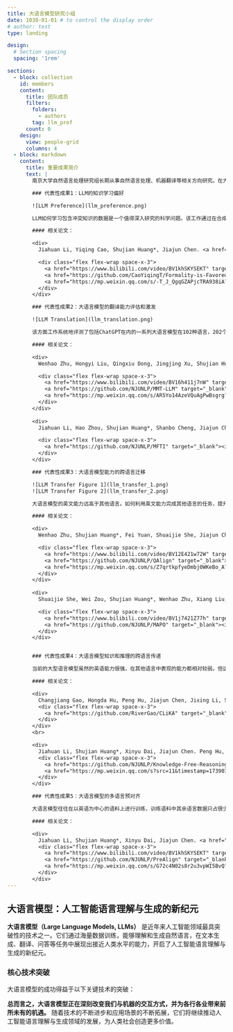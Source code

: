 ```yaml
---
title: 大语言模型研究小组
date: 1030-01-01 # to control the display order
# author: test
type: landing

design:
  # Section spacing
  spacing: '1rem'

sections:
  - block: collection
    id: members
    content:
      title: 团队成员
      filters:
        folders:
          - authors
        tag: llm_prof
      count: 0
    design:
      view: people-grid
      columns: 4
  - block: markdown
    content:
      title: 重要成果简介
      text: |
        南京大学自然语言处理研究组长期从事自然语言处理、机器翻译等相关方向研究。在大模型时代，主要关注模型的知识、推理和多语言能力等方面的提升，开展了大语言模型的知识学习，大语言模型的翻译能力评估和激发、大语言模型能力的跨语言迁移以及多语言知识能力对齐等研究。

        ### 代表性成果1：LLM的知识学习偏好

        ![LLM Preference](llm_preference.png)

        LLM如何学习包含冲突知识的数据是一个值得深入研究的科学问题。该工作通过在合成知识上的实验，揭示了大语言模型面临冲突知识时，更加倾向于偏好正式的、拼写正确的文本。进一步分析发现，包含特定特征的文本与其他数据的一致性程度是决定模型学习偏好程度的关键因素。一致性越高，模型对该特征的偏好越强。通过调整不同特征的知识一致性程度，我们可以为模型注入新的知识学习偏好，并可以消除甚至反转模型中现存的偏好。该工作获得EMNLP2024 Outstanding Paper Award。

        #### 相关论文：

        <div>
          Jiahuan Li, Yiqing Cao, Shujian Huang*, Jiajun Chen. <a href="https://arxiv.org/abs/2410.04784">Formality is Favored: Unraveling the Learning Preferences of Large Language Models on Data with Conflicting Knowledge</a>. EMNLP2024.

          <div class="flex flex-wrap space-x-3">
            <a href="https://www.bilibili.com/video/BV1khSKYSEKT" target="_blank"><img src="/images/bilibili.svg" class="inline-block" style="height: 1.5em"></img></a>
            <a href="https://github.com/CaoYiqingT/Formality-is-Favored" target="_blank"><img src="/images/github.svg" class="inline-block" style="height: 1.5em"></img></a>
            <a href="https://mp.weixin.qq.com/s/-T_J_QgqGZAPjcTRA938iA?token=36930520&lang=zh_CN" target="_blank"><img src="/images/wechat.svg" class="inline-block" style="height: 1.6em"></img></a>
          </div>
        </div>

        ### 代表性成果2：大语言模型的翻译能力评估和激发

        ![LLM Translation](llm_translation.png)

        该方面工作系统地评测了包括ChatGPT在内的一系列大语言模型在102种语言，202个以英文为核心的翻译方向上的多语言机器翻译能力，探究了使用大语言模型进行多语言机器翻译的优势与挑战。研究发现：即使是最强的大语言模型（ChatGPT），仍然在83.33%的翻译方向上落后于强大的有监督基线模型（NLLB）。经过进一步的分析实验，我们发现在机器翻译任务上，大语言模型展现出了一些新的工作模式。为后续大语言模型和机器翻译、多语言相关研究探索了方向。该工作两年内Google scholar被引293次。该研究还探索了基于多语言指令学习激发大语言模型翻译能力的可行性，并在能力激发的原理和泛化性等方面进行了探索。

        #### 相关论文：

        <div>
          Wenhao Zhu, Hongyi Liu, Qingxiu Dong, Jingjing Xu, Shujian Huang*, Lingpeng Kong, Jiajun Chen, Lei Li. <a href="https://arxiv.org/abs/2304.04675"> Multilingual Machine Translation with Large Language Models: Empirical Results and Analysis. </a> Findings of NAACL 2024.

          <div class="flex flex-wrap space-x-3">
            <a href="https://www.bilibili.com/video/BV16h411j7nW" target="_blank"><img src="/images/bilibili.svg" class="inline-block" style="height: 1.5em"></img></a>
            <a href="https://github.com/NJUNLP/MMT-LLM" target="_blank"><img src="/images/github.svg" class="inline-block" style="height: 1.5em"></img></a>
            <a href="https://mp.weixin.qq.com/s/AR5Yo14AzeVQuAgPwBsgrg?token=36930520&lang=zh_CN" target="_blank"><img src="/images/wechat.svg" class="inline-block" style="height: 1.6em"></img></a>
          </div>
        </div>
        
        <div>
          Jiahuan Li, Hao Zhou, Shujian Huang*, Shanbo Cheng, Jiajun Chen. <a href="https://direct.mit.edu/tacl/article/doi/10.1162/tacl_a_00655/120833"> Eliciting the Translation Ability of Large Language Models via Multilingual Finetuning with Translation Instructions. </a> TACL 2024.

          <div class="flex flex-wrap space-x-3">
            <a href="https://github.com/NJUNLP/MFTI" target="_blank"><img src="/images/github.svg" class="inline-block" style="height: 1.5em"></img></a>
          </div>
        </div>

        ### 代表性成果3：大语言模型能力的跨语言迁移

        ![LLM Transfer Figure 1](llm_transfer_1.png)
        ![LLM Transfer Figure 2](llm_transfer_2.png)

        大语言模型的英文能力远高于其他语言。如何利用英文能力完成其他语言的任务，提升大语言模型在其他语言上的表现是一大挑战。我们尝试利用英文完成其他语言的任务（QAlign） 或者利用英文教会其他语言完成任务（MAPO），结果显示非英语可以取得大幅提升，缩小与英文差距。该工作受到Meta FAIR关注，在4月和11月的论文中引用我们的工作作为多语言偏好优化的代表工作。

        #### 相关论文：

        <div>
          Wenhao Zhu, Shujian Huang*, Fei Yuan, Shuaijie She, Jiajun Chen, Alexandra Birch. <a href="https://arxiv.org/abs/2401.07817"> Question Translation Training for Better Multilingual Reasoning. </a> Findings of ACL 2024.

          <div class="flex flex-wrap space-x-3">
            <a href="https://www.bilibili.com/video/BV12E421w72W" target="_blank"><img src="/images/bilibili.svg" class="inline-block" style="height: 1.5em"></img></a>
            <a href="https://github.com/NJUNLP/QAlign" target="_blank"><img src="/images/github.svg" class="inline-block" style="height: 1.5em"></img></a>
            <a href="https://mp.weixin.qq.com/s/Z7qrtkpfyeDmbj0WKeBo_A?token=36930520&lang=zh_CN" target="_blank"><img src="/images/wechat.svg" class="inline-block" style="height: 1.6em"></img></a>
          </div>
        </div>
        
        <div>
          Shuaijie She, Wei Zou, Shujian Huang*, Wenhao Zhu, Xiang Liu, Xiang Geng, Jiajun Chen. <a href="https://arxiv.org/abs/2401.06838"> MAPO: Advancing Multilingual Reasoning through Multilingual Alignment-as-Preference Optimization. </a> ACL 2024.

          <div class="flex flex-wrap space-x-3">
            <a href="https://www.bilibili.com/video/BV1j7421Z77h" target="_blank"><img src="/images/bilibili.svg" class="inline-block" style="height: 1.5em"></img></a>
            <a href="https://github.com/NJUNLP/MAPO" target="_blank"><img src="/images/github.svg" class="inline-block" style="height: 1.5em"></img></a>
          </div>
        </div>


        ### 代表性成果4：大语言模型知识和推理的跨语言传递

        当前的大型语言模型虽然的英语能力很强，在其他语言中表现的能力都相对较弱。但这些语言的能力与英文是否尊在跨语言传递关系尚不明确。该方面研究提出了一个系统框架CLiKA来评估LLM在性能、一致性和传导性方面的跨语言知识对齐，探讨了多语言预训练和指令调优对对齐程度的影响。研究发现：所有测试的LLM的整体跨语言知识对齐，尤其是在传导性层面，都不令人满意，多语言预训练和指令调优都不能显著提高跨语言知识传导性。该方面研究还进一步关注了推理类问题的化语言传递。研究发现：知识检索是影响推理能力跨语言传递的重要原因；现有大模型大多能进行知识无关推理的跨语言迁移，而在推理涉及模型自身包含的知识时，迁移能力受到验证影响。进一步探索大语言模型能力的跨语言传递将为探索更加公平的大语言模型研究和应用带来可能。

        #### 相关论文：

        <div>
          Changjiang Gao, Hongda Hu, Peng Hu, Jiajun Chen, Jixing Li, Shujian Huang*. Multilingual Pretraining and Instruction Tuning Improve Cross-Lingual Knowledge Alignment, But Only Shallowly. NAACL2024. EMNLP2024.
          <div class="flex flex-wrap space-x-3">
            <a href="https://github.com/RiverGao/CLiKA" target="_blank"><img src="/images/github.svg" class="inline-block" style="height: 1.5em"></img></a>
          </div>
        </div>
        <br>

        <div>
          Jiahuan Li, Shujian Huang*, Xinyu Dai, Jiajun Chen. Peng Hu, Sizhe Liu, Changjiang Gao, Xin Huang, Xue Han, Junlan Feng, Chao Deng, Shujian Huang*. Large Language Models Are Cross-Lingual Knowledge-Free Reasoners. NAACL 2025. EMNLP2024.
          <div class="flex flex-wrap space-x-3">
            <a href="https://github.com/NJUNLP/Knowledge-Free-Reasoning" target="_blank"><img src="/images/github.svg" class="inline-block" style="height: 1.5em"></img></a>
            <a href="https://mp.weixin.qq.com/s?src=11&timestamp=1739071318&ver=5801&signature=VDex2DZdFia0F1gYOIEgTa8GVLBDWBbvxJxnE0NC2QNud3d8EI-g0ow10-DLlo8VOQYIjgfnVKdFLk318bLZ1erqgQl*MwZMsQi3xpj3F5qUGzIoLzNHphfx80b144T2&new=1" target="_blank"><img src="/images/wechat.svg" class="inline-block" style="height: 1.6em"></img></a>
          </div>
        </div>

        ### 代表性成果5：大语言模型的多语言预对齐

        大语言模型往往在以英语为中心的语料上进行训练，训练语料中其余语言数据只占很少的比例。尽管如此，现有的LLM仍然展现出了一定的多语言性能。这是因为LLM执行多语言任务的能力与模型多语言对齐能力（为平行文本生成相似的表示）正相关，而近来的研究表明，LLM可以自发形成一定程度的多语言对齐。然而，这种自发形成的对齐能力仍然相对较弱，这导致模型在跨语言知识检索和跨语言行为一致上仍然存在较大问题。该工作提出了预对齐（PreAlign）框架，通过将对齐建立的阶段提前到预训练之前，来更好地实现跨语言的迁移效果。为训练更加语言通用的大语言模型提供了一种可行方案。

        #### 相关论文：

        <div>
          Jiahuan Li, Shujian Huang*, Xinyu Dai, Jiajun Chen. <a href="https://aclanthology.org/2024.emnlp-main.572v3.pdf">PreAlign: Boosting Cross-Lingual Transfer by Early Establishment of Multilingual Alignment.</a> EMNLP2024.
          <div class="flex flex-wrap space-x-3">
            <a href="https://www.bilibili.com/video/BV1khSKYSEKT" target="_blank"><img src="/images/bilibili.svg" class="inline-block" style="height: 1.5em"></img></a>
            <a href="https://github.com/NJUNLP/PreAlign" target="_blank"><img src="/images/github.svg" class="inline-block" style="height: 1.5em"></img></a>
            <a href="https://mp.weixin.qq.com/s/G72c4N02s8r2u3vpWI5BvQ?token=36930520&lang=zh_CN" target="_blank"><img src="/images/wechat.svg" class="inline-block" style="height: 1.6em"></img></a>
          </div>
        </div>
---
```


## 大语言模型：人工智能语言理解与生成的新纪元

**大语言模型（Large Language Models, LLMs）** 是近年来人工智能领域最具突破性的技术之一。它们通过海量数据训练，能够理解和生成自然语言，在文本生成、翻译、问答等任务中展现出接近人类水平的能力，开启了人工智能语言理解与生成的新纪元。

### 核心技术突破

大语言模型的成功得益于以下关键技术的突破：

**总而言之，大语言模型正在深刻改变我们与机器的交互方式，并为各行各业带来前所未有的机遇。** 随着技术的不断进步和应用场景的不断拓展，它们将继续推动人工智能语言理解与生成领域的发展，为人类社会创造更多价值。